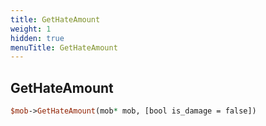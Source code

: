 ```yaml
---
title: GetHateAmount
weight: 1
hidden: true
menuTitle: GetHateAmount
---
```

## GetHateAmount
```perl
$mob->GetHateAmount(mob* mob, [bool is_damage = false])
```